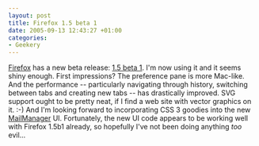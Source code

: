 ```yaml
---
layout: post
title: Firefox 1.5 beta 1
date: 2005-09-13 12:43:27 +01:00
categories:
- Geekery
---
```

[Firefox](http://mozilla.org/products/firefox/) has a new beta release: [1.5 beta 1](http://www.mozilla.org/projects/firefox/).  I'm now using it and it seems shiny enough.  First impressions?  The preference pane is more Mac-like.  And the performance -- particularly navigating through history, switching between tabs and creating new tabs -- has drastically improved.  SVG support ought to be pretty neat, if I find a web site with vector graphics on it. :-)  And I'm looking forward to incorporating CSS 3 goodies into the new [MailManager](http://www.logicalware.com/) UI.  Fortunately, the new UI code appears to be working well with Firefox 1.5b1 already, so hopefully I've not been doing anything <em>too</em> evil...
